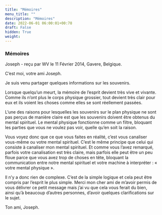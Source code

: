 ```yaml
---
title: "Mémoires"
menu_title: ""
description: "Mémoires"
date: 2022-06-01 06:00:01+00:78
draft: False
hidden: True
weight:
---
```

### Mémoires

Joseph - reçu par WV le 11 Février 2014, Gavere, Belgique.

C’est moi, votre ami Joseph.

Je suis venu partager quelques informations sur les souvenirs.

Lorsque quelqu’un meurt, la mémoire de l’esprit devient très vive et vivante. Comme ils n’ont plus le corps physique grossier, tout devient très clair pour eux et ils voient les choses comme elles se sont réellement passées.

L’une des raisons pour lesquelles les souvenirs sur le plan physique ne sont pas perçus de manière claire est que les souvenirs doivent être obtenus du mental spirituel. Le mental physique fonctionne comme un filtre, bloquant les parties que vous ne voulez pas voir, quelle qu’en soit la raison.

Vous voyez donc que ce que vous faites en réalité, c’est vous canaliser vous-même ou votre mental spirituel. C’est le même principe que celui qui consiste à canaliser mon mental spirituel. Et comme vous l’avez remarqué, parfois votre canalisation est très claire, mais parfois elle peut être un peu floue parce que vous avez trop de choses en tête, bloquant la communication entre notre mental spirituel et votre machine à interpréter : « votre mental physique ».

Il n’y a donc rien de complexe. C’est de la simple logique et cela peut être compris par l’esprit le plus simple. Merci mon cher ami de m’avoir permis de vous délivrer ce petit message mais j’ai vu que cela vous ferait du bien, ainsi qu’à beaucoup d’autres personnes, d’avoir quelques clarifications sur le sujet.

Ton ami, Joseph.
